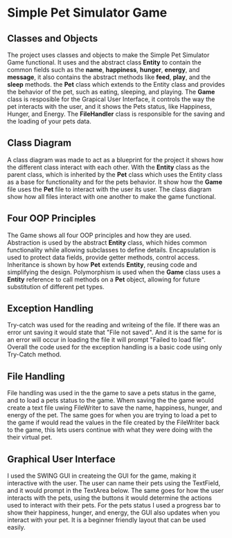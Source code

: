 # Simple Pet Simulator Game


## Classes and Objects
The project uses classes and objects to make the Simple Pet Simulator Game functional. It uses and the abstract class **Entity** to contain the common fields such as the **name**, **happiness**, **hunger**, **energy**, and **message**, it also contains the abstract methods like **feed**, **play**, and the **sleep** methods. the **Pet** class which extends to the Entity class and provides the behavior of the pet, such as eating, sleeping, and playing. The **Game** class is resposible for the Grapical User Interface, it controls the way the pet interacts with the user, and it shows the Pets status, like Happiness, Hunger, and Energy. The **FileHandler** class is responsible for the saving and the loading of your pets data. 

## Class Diagram
A class diagram was made to act as a blueprint for the project it shows how the different class interact with each other. With the **Entity** class as the parent class, which is inherited by the **Pet** class which uses the Entity class as a base for functionality and for the pets behavior. It show how the **Game** file uses the **Pet** file to interact with the user its user. The class diagram show how all files interact with one another to make the game functional.

## Four OOP Principles
The Game shows all four OOP principles and how they are used. Abstraction is used by the abstract **Entity** class, which hides common functionality while allowing subclasses to define details. Encapsulation is used to protect data fields, provide getter methods, control access. Inheritance is shown by how **Pet** extends **Entity**, reusing code and simplifying the design. Polymorphism is used when the **Game** class uses a **Entity** reference to call methods on a **Pet** object, allowing for future substitution of different pet types.

## Exception Handling
Try-catch was used for the reading and writeing of the file. If there was an error unt saving it would state that "File not saved". And it is the same for is an error will occur in loading the file it will prompt "Failed to load file". Overall the code used for the exception handling is a basic code using only Try-Catch method.

## File Handling
File handling was used in the the game to save a pets status in the game, and to load a pets status to the game. Whem saving the the game would create a text file uwing FileWriter to save the name, happiness, hunger, and energy of the pet. The same goes for when you are trying to load a pet to the game if would read the values in the file created by the FileWriter back to the game, this lets users continue with what they were doing with the their virtual pet.

## Graphical User Interface
I used the SWING GUI in createing the GUI for the game, making it interactive with the user. The user can name their pets using the TextField, and it would prompt in the TextArea below. The same goes for how the user interacts with the pets, using the buttons it would determine the actions used to interact with their pets. For the pets status I used a progress bar to show their happiness, hunger, and energy, the GUI also updates when you interact with your pet. It is a beginner friendly layout that can be used easily.


